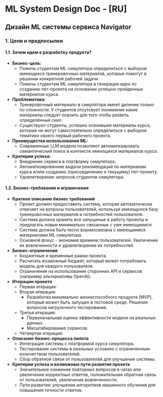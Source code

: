 # ML System Design Doc - [RU]
## Дизайн ML системы сервиса Navigator

### 1. Цели и предпосылки 
#### 1.1. Зачем идем в разработку продукта?  

- **Бизнес-цель:** 
  - Помочь студентам ML симулятора определиться с выбором имеющихся тренеровочных материалов, которые помогут в решении конкретной рабочей задачи.
  - Помочь студентам ML симулятора в генерации идеи по созданию пет-проекта на основании успешно пройденных материалов курса.
- **Проблематика:**
  - Тренеровочный материало в симуляторе имеет деление только по сложности. У студентов отсутсвует понимание какие материалы следует освоить для того чтобы развить определённый скил.
  - Существуют студенты, успешно освоившие материалы курса, которые не могут самостоятельно определиться с выбором тематики своего первый рабочего проекта.
- **Преимущества использования ML:**
  - Современные LLM модели позволяют автоматизировать семантический поиск в контексте имеющихся материалов курса.
- **Критерии успеха:** 
  - Внедрение сервиса в платформу симулятора.
  - Автоматизированние выдачи рекомендаций по материалам курса и/или созданию (присоединению к текущему) пет-проекту.
  - Удовлетворение запросов студентов симулятора.

#### 1.2. Бизнес-требования и ограничения  

- **Краткое описание бизнес требований**
  - Проект должен предоставить систему, которая автоматически отвечает на вопросы пользователей, используя имеющуюся базу тренеровочных материалов и потребностей пользователя.
  - Система должна хранить все запущеные в работу проекты и предлагать новые минимально связанные с уже имеющимися.
  - Система должна быть тесно взаимосвязана с имеющиимся материалами ML симулятора.
  - Основной фокус - экономия времени пользователей. Увеличение их вовлеченности и удовлетворение их потребностей.
- **Бизнес-ограничения**
  - Бюджетные и временные рамки проекта.
  - Расчитать возможный бюджет, который может потребовать модель для каждого пользователя.
  - Ограничения на использование сторонних API и сервисов (например альтернативы OpenAI).
- **Итерации проекта**
  - Первая итерация:
  - Вторая итерация: 
    - Разработка минимально жизнеспособного продукта (MVP), который может быть запущен в тестовой среде. Решение вопросов нагрузочного тестирования.
  - Третья итерация: 
    - Первоначальная оценка эффективности модели на реальных данных.
    - Масштабирование сервисов.
  - Четвертая итерация:
- **Описание бизнес-процесса пилота**
  - Интеграция системы с платформой курса симулятора.
  - Тестирование системы в реальных условиях с ограниченным количеством пользователей.
  - Сбор обратной связи от пользователей для улучшения системы.
- **Критерии успеха и возможные пути развития проекта**
  - Значительное снижение повторных вопросов в чатах или увеличение корректных ответов, положительная обратная связь от пользователей, увеличение вовлеченности.
  - Пути развития: улучшение алгоритмов машинного обучения для повышения точности ответов.
  